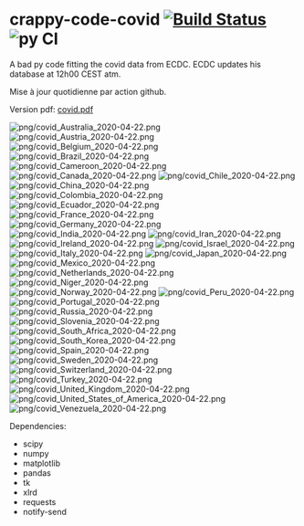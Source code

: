 # crappy-code-covid [![Build Status](https://cloud.drone.io/api/badges/a-lemonnier/crappy-code-covid/status.svg)](https://cloud.drone.io/a-lemonnier/crappy-code-covid) ![py CI](https://github.com/a-lemonnier/crappy-code-covid/workflows/py%20CI/badge.svg)
 
A bad py code fitting the covid data from ECDC. ECDC updates his database at 12h00 CEST atm.
 
Mise à jour quotidienne par action github.
 
Version pdf: [covid.pdf](covid.pdf)
 
![png/covid_Australia_2020-04-22.png](png/covid_Australia_2020-04-22.png)
![png/covid_Austria_2020-04-22.png](png/covid_Austria_2020-04-22.png)
![png/covid_Belgium_2020-04-22.png](png/covid_Belgium_2020-04-22.png)
![png/covid_Brazil_2020-04-22.png](png/covid_Brazil_2020-04-22.png)
![png/covid_Cameroon_2020-04-22.png](png/covid_Cameroon_2020-04-22.png)
![png/covid_Canada_2020-04-22.png](png/covid_Canada_2020-04-22.png)
![png/covid_Chile_2020-04-22.png](png/covid_Chile_2020-04-22.png)
![png/covid_China_2020-04-22.png](png/covid_China_2020-04-22.png)
![png/covid_Colombia_2020-04-22.png](png/covid_Colombia_2020-04-22.png)
![png/covid_Ecuador_2020-04-22.png](png/covid_Ecuador_2020-04-22.png)
![png/covid_France_2020-04-22.png](png/covid_France_2020-04-22.png)
![png/covid_Germany_2020-04-22.png](png/covid_Germany_2020-04-22.png)
![png/covid_India_2020-04-22.png](png/covid_India_2020-04-22.png)
![png/covid_Iran_2020-04-22.png](png/covid_Iran_2020-04-22.png)
![png/covid_Ireland_2020-04-22.png](png/covid_Ireland_2020-04-22.png)
![png/covid_Israel_2020-04-22.png](png/covid_Israel_2020-04-22.png)
![png/covid_Italy_2020-04-22.png](png/covid_Italy_2020-04-22.png)
![png/covid_Japan_2020-04-22.png](png/covid_Japan_2020-04-22.png)
![png/covid_Mexico_2020-04-22.png](png/covid_Mexico_2020-04-22.png)
![png/covid_Netherlands_2020-04-22.png](png/covid_Netherlands_2020-04-22.png)
![png/covid_Niger_2020-04-22.png](png/covid_Niger_2020-04-22.png)
![png/covid_Norway_2020-04-22.png](png/covid_Norway_2020-04-22.png)
![png/covid_Peru_2020-04-22.png](png/covid_Peru_2020-04-22.png)
![png/covid_Portugal_2020-04-22.png](png/covid_Portugal_2020-04-22.png)
![png/covid_Russia_2020-04-22.png](png/covid_Russia_2020-04-22.png)
![png/covid_Slovenia_2020-04-22.png](png/covid_Slovenia_2020-04-22.png)
![png/covid_South_Africa_2020-04-22.png](png/covid_South_Africa_2020-04-22.png)
![png/covid_South_Korea_2020-04-22.png](png/covid_South_Korea_2020-04-22.png)
![png/covid_Spain_2020-04-22.png](png/covid_Spain_2020-04-22.png)
![png/covid_Sweden_2020-04-22.png](png/covid_Sweden_2020-04-22.png)
![png/covid_Switzerland_2020-04-22.png](png/covid_Switzerland_2020-04-22.png)
![png/covid_Turkey_2020-04-22.png](png/covid_Turkey_2020-04-22.png)
![png/covid_United_Kingdom_2020-04-22.png](png/covid_United_Kingdom_2020-04-22.png)
![png/covid_United_States_of_America_2020-04-22.png](png/covid_United_States_of_America_2020-04-22.png)
![png/covid_Venezuela_2020-04-22.png](png/covid_Venezuela_2020-04-22.png)
 
Dependencies:
- scipy
- numpy
- matplotlib
- pandas
- tk
- xlrd
- requests
- notify-send
